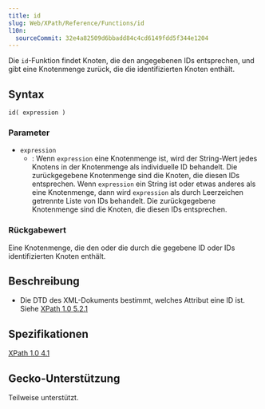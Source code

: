 ```yaml
---
title: id
slug: Web/XPath/Reference/Functions/id
l10n:
  sourceCommit: 32e4a82509d6bbadd84c4cd6149fdd5f344e1204
---
```


Die `id`-Funktion findet Knoten, die den angegebenen IDs entsprechen, und gibt eine Knotenmenge zurück, die die identifizierten Knoten enthält.

## Syntax

```plain
id( expression )
```

### Parameter

- `expression`
  - : Wenn `expression` eine Knotenmenge ist, wird der String-Wert jedes Knotens in der Knotenmenge als individuelle ID behandelt. Die zurückgegebene Knotenmenge sind die Knoten, die diesen IDs entsprechen.
    Wenn `expression` ein String ist oder etwas anderes als eine Knotenmenge, dann wird `expression` als durch Leerzeichen getrennte Liste von IDs behandelt. Die zurückgegebene Knotenmenge sind die Knoten, die diesen IDs entsprechen.

### Rückgabewert

Eine Knotenmenge, die den oder die durch die gegebene ID oder IDs identifizierten Knoten enthält.

## Beschreibung

- Die DTD des XML-Dokuments bestimmt, welches Attribut eine ID ist. Siehe [XPath 1.0 5.2.1](https://www.w3.org/TR/xpath/#unique-id)

## Spezifikationen

[XPath 1.0 4.1](https://www.w3.org/TR/1999/REC-xpath-19991116/#function-id)

## Gecko-Unterstützung

Teilweise unterstützt.

